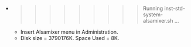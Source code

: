 * >>>>>>>>> Running inst-std-system-alsamixer.sh ...
  * Insert Alsamixer menu in Administration.
  * Disk size = 3790176K. Space Used = 8K.
